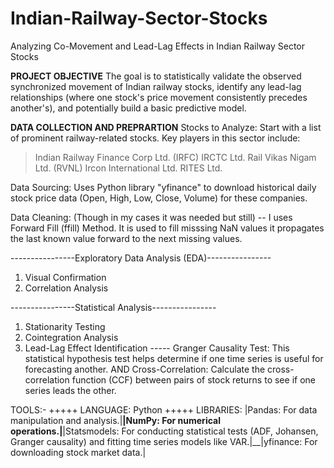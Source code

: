 # Indian-Railway-Sector-Stocks

Analyzing Co-Movement and Lead-Lag Effects in Indian Railway Sector Stocks


**PROJECT OBJECTIVE**
The goal is to statistically validate the observed synchronized movement of Indian railway stocks, identify any lead-lag relationships (where one stock's price movement consistently precedes another's), and potentially build a basic predictive model.

**DATA COLLECTION AND PREPRARTION**
Stocks to Analyze: Start with a list of prominent railway-related stocks. Key players in this sector include:
  > Indian Railway Finance Corp Ltd. (IRFC)
  > IRCTC Ltd.
  > Rail Vikas Nigam Ltd. (RVNL)
  > Ircon International Ltd.
  > RITES Ltd.

 Data Sourcing: Uses Python library "yfinance" to download historical daily stock price data (Open, High, Low, Close, Volume) for these companies.

 Data Cleaning: (Though in my cases it was needed but still) -- I uses Forward Fill (ffill) Method. It is used to fill misssing NaN values it propagates the last known value forward to the next missing values.

 ----------------Exploratory Data Analysis (EDA)----------------
 1. Visual Confirmation
 2. Correlation Analysis

----------------Statistical Analysis----------------
1. Stationarity Testing
2. Cointegration Analysis
3. Lead-Lag Effect Identification    ----- Granger Causality Test: This statistical hypothesis test helps determine if one time series is useful for forecasting another. AND Cross-Correlation: Calculate the cross-correlation function (CCF) between pairs of stock returns to see if one series leads the other.


TOOLS:-
+++++  LANGUAGE: Python
+++++  LIBRARIES: |Pandas: For data manipulation and analysis.|__|NumPy: For numerical operations.|__|Statsmodels: For conducting statistical tests (ADF, Johansen, Granger causality) and fitting time series models like VAR.|__|yfinance: For downloading stock market data.| 
